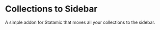 # Collections to Sidebar
A simple addon for Statamic that moves all your collections to the sidebar.